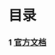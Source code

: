 
# 目录

### 1 [官方文档](https://github.com/Sev-Night/source-code-reading/tree/main/SpringBoot/documentation)
